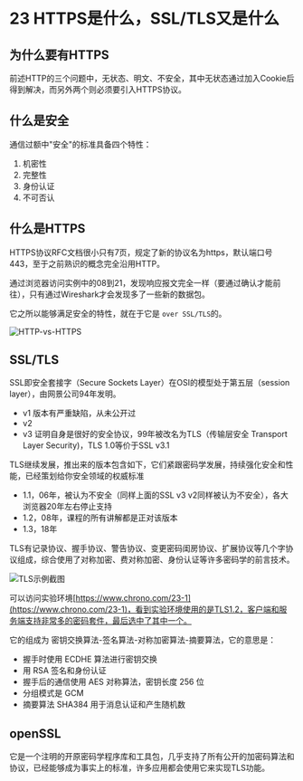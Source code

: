 # 23 HTTPS是什么，SSL/TLS又是什么

## 为什么要有HTTPS

前述HTTP的三个问题中，无状态、明文、不安全，其中无状态通过加入Cookie后得到解决，而另外两个则必须要引入HTTPS协议。

## 什么是安全

通信过额中"安全"的标准具备四个特性：

1. 机密性
2. 完整性
3. 身份认证
4. 不可否认

## 什么是HTTPS

HTTPS协议RFC文档很小只有7页，规定了新的协议名为https，默认端口号443，至于之前熟识的概念完全沿用HTTP。

通过浏览器访问实例中的08到21，发现响应报文完全一样（要通过确认才能前往），只有通过Wireshark才会发现多了一些新的数据包。

它之所以能够满足安全的特性，就在于它是 `over SSL/TLS`的。

![HTTP-vs-HTTPS](https://blog-1258030304.cos.ap-guangzhou.myqcloud.com/books/master-http/http-vs-https.jpeg)

## SSL/TLS

SSL即安全套接字（Secure Sockets Layer）在OSI的模型处于第五层（session layer），由网景公司94年发明。

- v1 版本有严重缺陷，从未公开过
- v2
- v3 证明自身是很好的安全协议，99年被改名为TLS（传输层安全 Transport Layer Security)，TLS 1.0等价于SSL v3.1

TLS继续发展，推出来的版本包含如下，它们紧跟密码学发展，持续强化安全和性能，已经策划给你安全领域的权威标准

- 1.1，06年，被认为不安全（同样上面的SSL v3 v2同样被认为不安全），各大浏览器20年左右停止支持
- 1.2，08年，课程的所有讲解都是正对该版本
- 1.3，18年


TLS有记录协议、握手协议、警告协议、变更密码闺房协议、扩展协议等几个字协议组成，综合使用了对称加密、费对称加密、身份认证等许多密码学的前言技术。

![TLS示例截图](https://blog-1258030304.cos.ap-guangzhou.myqcloud.com/books/master-http/TLS-sample.jpeg)

可以访问实验环境[https://www.chrono.com/23-1](https://www.chrono.com/23-1)，看到实验环境使用的是TLS1.2，客户端和服务端支持非常多的密码套件，最后选中了其中一个。

它的组成为 密钥交换算法-签名算法-对称加密算法-摘要算法，它的意思是：

- 握手时使用 ECDHE 算法进行密钥交换
- 用 RSA 签名和身份认证
- 握手后的通信使用 AES 对称算法，密钥长度 256 位
- 分组模式是 GCM
- 摘要算法 SHA384 用于消息认证和产生随机数


## openSSL

它是一个注明的开原密码学程序库和工具包，几乎支持了所有公开的加密码算法和协议，已经能够成为事实上的标准，许多应用都会使用它来实现TLS功能。
